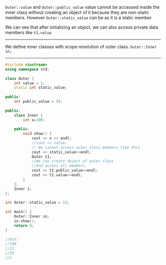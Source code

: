 
`Outer::value` and `Outer::public_value` value cannot be accessed inside the inner class without creating an object of it because they are non-static members. However `Outer::static_value` can be as it is a static member.

We can see that after initializing an object, we can also access private data members like `t1.value`.

---
We define inner classes with scope resolution of outer class. `Outer::Inner in;`

---
```cpp
#include <iostream>  
using namespace std;  
  
class Outer {  
    int value = 1;  
    static int static_value;  
  
public:  
    int public_value = 55;  
  
public:  
    class Inner {  
        int x=100;  
  
    public:  
        void show() {  
            cout << x << endl;  
            //cout << value;  
            // We cannot access outer class members like this            //Unless they are static like line below.
            cout << static_value<<endl;  
            Outer t1;  
            //We can create object of outer class  
            //And access all members.            
            cout << t1.public_value<<endl;  
            cout << t1.value<<endl;  
        }  
    };  
    Inner i;
};  
  
int Outer::static_value = 12;  
  
int main() {  
    Outer::Inner in;  
    in.show();  
    return 0;  
}  
  
//Out:  
//100  
//12  
//55  
//1
```